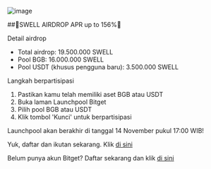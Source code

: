 ![image](https://github.com/user-attachments/assets/13d6e090-03c9-42c4-a0f2-f73907748ebd)

##🚨SWELL AIRDROP APR up to 156%🚨

Detail airdrop
- Total airdrop: 19.500.000 SWELL
- Pool BGB: 16.000.000 SWELL
- Pool USDT (khusus pengguna baru): 3.500.000 SWELL

Langkah berpartisipasi
1. Pastikan kamu telah memiliki aset BGB atau USDT
2. Buka laman Launchpool Bitget
3. Pilih pool BGB atau USDT
4. Klik tombol 'Kunci' untuk berpartisipasi

Launchpool akan berakhir di tanggal 14 November pukul 17:00 WIB!

Yuk, daftar dan ikutan sekarang. Klik [di sini](https://www.bitget.site/id/events/launchpool/1237614089837367296?clacCode=GJ5KA516)

Belum punya akun Bitget? Daftar sekarang dan klik [di sini](https://partner.bitget.site/bg/Z7W768)
